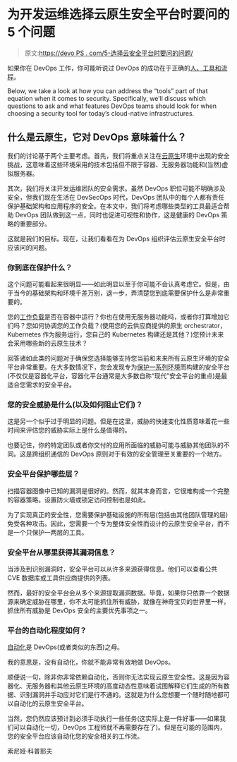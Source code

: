 # 为开发运维选择云原生安全平台时要问的 5 个问题

> 原文:[https://devo PS . com/5-选择云安全平台时要问的问题/](https://devops.com/5-questions-to-ask-when-choosing-a-cloud-native-security-platform-for-devops/)

如果你在 DevOps 工作，你可能听说过 DevOps 的成功在于正确的[人、工具和流程](https://www.twistlock.com/2018/03/12/operationalize-devsecops-practices/)。

Below, we take a look at how you can address the “tools” part of that equation when it comes to security. Specifically, we’ll discuss which questions to ask and what features DevOps teams should look for when choosing a security tool for today’s cloud-native infrastructures.

## 什么是云原生，它对 DevOps 意味着什么？

我们的讨论基于两个主要考虑。首先，我们将重点关注在[云原生](https://www.twistlock.com/2018/08/23/preparing-cloud-native-world/)环境中出现的安全挑战，这意味着这些环境采用的技术包括但不限于容器、无服务器功能和(当然)虚拟服务器。

其次，我们将关注开发运维团队的安全需求。虽然 DevOps 职位可能不明确涉及安全，但我们现在生活在 DevSecOps 时代，DevOps 团队中的每个人都有责任保护基础架构和应用程序的安全。在本文中，我们将考虑哪些类型的工具最适合帮助 DevOps 团队做到这一点，同时也促进可视性和协作，这是健康的 DevOps 策略的重要部分。

这就是我们的目标。现在，让我们看看在为 DevOps 组织评估云原生安全平台时应该问的问题。

### 你到底在保护什么？

这个问题可能看起来很明显——如此明显以至于你可能不会认真考虑它。但是，由于当今的基础架构和环境千差万别，退一步，弄清楚您到底需要保护什么是非常重要的。

您的[工作负载](https://www.twistlock.com/2018/04/03/gartner-market-guide-cloud-workload-protection-platforms/)是否在容器中运行？你也在使用无服务器功能吗，或者你打算增加它们吗？您如何协调您的工作负载？(使用您的云供应商提供的原生 orchestrator，Kubernetes 作为服务运行，您自己的 Kubernetes 构建还是其他？)您预计未来会采用哪些新的云原生技术？

回答诸如此类的问题对于确保您选择能够支持您当前和未来所有云原生环境的安全平台非常重要。在大多数情况下，您会发现专为[保护一系列环境](https://www.twistlock.com/resources/continuum-cloud-native-topologies/)而构建的安全平台(不仅仅是容器化平台，容器化平台通常是大多数自称“现代”安全平台的重点)是最适合您需求的安全平台。

### 您的安全威胁是什么(以及如何阻止它们)？

这是另一个似乎过于明显的问题。但是在这里，威胁的快速变化性质意味着花一些时间来评估您的威胁实际上是什么是值得的。

也要记住，你的特定团队或者你交付的应用所面临的威胁可能与威胁其他团队的不同。这是跨组织通信的 DevOps 原则对于有效的安全管理至关重要的一个地方。

### 安全平台保护哪些层？

扫描容器图像中已知的漏洞是很好的。然而，就其本身而言，它很难构成一个完整的容器策略。设置防火墙或锁定访问控制也是如此。

为了实现真正的安全性，您需要保护基础设施的所有层(包括由其他团队管理的层)免受各种攻击。因此，您需要一个专为整体安全性而设计的云原生安全平台，而不是一个只保护一两层的工具。

### 安全平台从哪里获得其漏洞信息？

当涉及到识别漏洞时，安全平台可以从许多来源获得信息。他们可以查看公共 CVE 数据库或工具供应商提供的列表。

然而，最好的安全平台会从多个来源提取漏洞数据。毕竟，如果你只依靠一个数据源来确定威胁在哪里，你不太可能抓住所有威胁，就像在神奇宝贝的世界里一样，抓住所有威胁是 DevOps 安全的主要优先事项之一。

### 平台的自动化程度如何？

[自动化](https://www.twistlock.com/2018/11/05/automation-crucial-ingredient-microservices-security/)是 DevOps(或者类似的东西)之母。

我的意思是，没有自动化，你就不能非常有效地做 DevOps。

顺便说一句，除非你非常依赖自动化，否则你无法实现云原生安全性。这是因为容器化、无服务器和其他云原生环境的高度动态性意味着试图解释它们生成的所有数据、识别漏洞并手动应对它们是行不通的。这就是为什么您想要一个随时随地都可以自动化的云原生安全平台。

当然，您仍然应该预计到必须手动执行一些任务(这实际上是一件好事——如果我们可以自动化一切，DevOps 工程师就不再需要存在了)。但是在可能的范围内，您的安全平台应该自动化您的安全相关的工作流。

索尼娅·科普耶夫